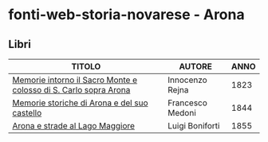 # fonti-web-storia-novarese - Arona

## Libri

| TITOLO                                                                                                            | AUTORE           | ANNO |
|-------------------------------------------------------------------------------------------------------------------|------------------|------|
| [Memorie intorno il Sacro Monte e colosso di S. Carlo sopra Arona](https://books.google.it/books?id=HChkAAAAcAAJ) | Innocenzo Rejna  | 1823 |
| [Memorie storiche di Arona e del suo castello](https://books.google.it/books?id=YOoDAAAAQAAJ)                     | Francesco Medoni | 1844 |
| [Arona e strade al Lago Maggiore](https://books.google.it/books?id=vQNDAQAAMAAJ)                                  | Luigi Boniforti  | 1855 |